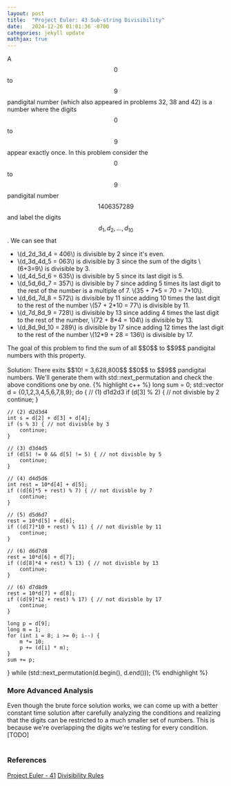 ```yaml
---
layout: post
title:  "Project Euler: 43 Sub-string Divisibility"
date:   2024-12-26 01:01:36 -0700
categories: jekyll update
mathjax: true
---
```

A $$0$$ to $$9$$ pandigital number (which also appeared in problems 32, 38 and 42) is a number where the digits $$0$$ to $$9$$ appear exactly once. In this problem consider the $$0$$ to $$9$$ pandigital number $$1406357289$$ and label the digits $$d_1,d_2,...,d_{10}$$. We can see that
<ul>
<li>\(d_2d_3d_4 = 406\) is divisible by 2 since it's even.</li>
<li>\(d_3d_4d_5 = 063\) is divisible by 3 since the sum of the digits \(6+3=9\) is divisible by 3.</li>
<li>\(d_4d_5d_6 = 635\) is divisible by 5 since its last digit is 5.</li>
<li>\(d_5d_6d_7 = 357\) is divisible by 7 since adding 5 times its last digit to the rest of the number is a multiple of 7. \(35 + 7*5 = 70 = 7*10\).</li>
<li>\(d_6d_7d_8 = 572\) is divisible by 11 since adding 10 times the last digit to the rest of the number \(57 + 2*10 = 77\) is divisible by 11.</li>
<li>\(d_7d_8d_9 = 728\) is divisible by 13 since adding 4 times the last digit to the rest of the number, \(72 + 8*4 = 104\) is divisible by 13.</li>
<li>\(d_8d_9d_10 = 289\) is divisible by 17 since adding 12 times the last digit to the rest of the number \(12*9 + 28 = 136\) is divisible by 17.</li>
</ul>
The goal of this problem to find the sum of all $$0$$ to $$9$$ pandigital numbers with this property.
<br>
<br>
Solution: There exits $$10! = 3,628,800$$ $$0$$ to $$9$$ pandigital numbers. We'll generate them with std::next_permutation and check the above conditions one by one.
<!------------------------------------------------------------------------------------>
{% highlight c++ %}
long sum = 0;
std::vector<int> d = {0,1,2,3,4,5,6,7,8,9};
do {
    // (1) d1d2d3
    if (d[3] % 2) { // not divisble by 2
        continue;
    }
    
    // (2) d2d3d4
    int s = d[2] + d[3] + d[4];
    if (s % 3) { // not divisble by 3
        continue;
    }
    
    // (3) d3d4d5
    if (d[5] != 0 && d[5] != 5) { // not divisble by 5
        continue;
    }
    
    // (4) d4d5d6
    int rest = 10*d[4] + d[5];
    if ((d[6]*5 + rest) % 7) { // not divisble by 7
        continue;
    }
    
    // (5) d5d6d7
    rest = 10*d[5] + d[6];
    if ((d[7]*10 + rest) % 11) { // not divisble by 11
        continue;
    }
    
    // (6) d6d7d8
    rest = 10*d[6] + d[7];
    if ((d[8]*4 + rest) % 13) { // not divisble by 13
        continue;
    }
    
    // (6) d7d8d9
    rest = 10*d[7] + d[8];
    if ((d[9]*12 + rest) % 17) { // not divisble by 17
        continue;
    }
    
    long p = d[9];
    long m = 1;
    for (int i = 8; i >= 0; i--) {
        m *= 10;
        p += (d[i] * m);
    }
    sum += p;
    
}
while (std::next_permutation(d.begin(), d.end()));
{% endhighlight %}
<br>
<!------------------------------------------------------------------------------------>
<h3>More Advanced Analysis</h3>
Even though the brute force solution works, we can come up with a better constant time solution after carefully analyzing the conditions and realizing that the digits can be restricted to a much smaller set of numbers. This is because we're overlapping the digits we're testing for every condition. 
<br>
[TODO]

<br>
<br>
<!------------------------------------------------------------------------------------>
<h3>References</h3>
<a href="https://projecteuler.net/problem=41">Project Euler - 41</a>
<a href="https://en.wikipedia.org/wiki/Divisibility_rule">Divisibility Rules</a>
<br>
<br>


